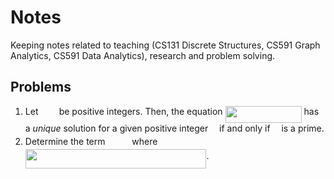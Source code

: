# Notes

Keeping notes related to teaching (CS131 Discrete Structures, CS591 Graph Analytics, CS591 Data Analytics), research and problem solving.

## Problems 

1.  Let <img src="/tex/0acac2a2d5d05a8394e21a70a71041b4.svg?invert_in_darkmode&sanitize=true" align=middle width=25.350096749999988pt height=14.15524440000002pt/> be positive integers. Then, the equation <img src="/tex/b67e3139a8f06c38dff4ed645ad68610.svg?invert_in_darkmode&sanitize=true" align=middle width=122.0433753pt height=26.76175259999998pt/> has a *unique* solution for a given positive integer <img src="/tex/55a049b8f161ae7cfeb0197d75aff967.svg?invert_in_darkmode&sanitize=true" align=middle width=9.86687624999999pt height=14.15524440000002pt/> if and only if <img src="/tex/55a049b8f161ae7cfeb0197d75aff967.svg?invert_in_darkmode&sanitize=true" align=middle width=9.86687624999999pt height=14.15524440000002pt/> is a prime. 
2. Determine the term <img src="/tex/3ba8f41e1f34f56fade852bbedb78577.svg?invert_in_darkmode&sanitize=true" align=middle width=34.89934139999999pt height=14.15524440000002pt/> where <img src="/tex/5cb44009e7eb183c052fdbd537c939c3.svg?invert_in_darkmode&sanitize=true" align=middle width=289.59968234999997pt height=31.050231300000014pt/>. 
